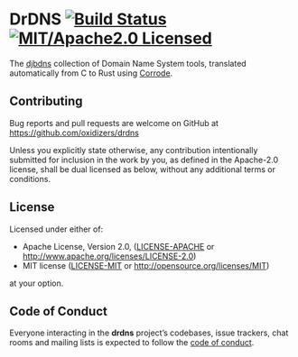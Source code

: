 # DrDNS [![Build Status][build-image]][build-link] [![MIT/Apache2.0 Licensed][license-image]][license-link]

[build-image]: https://secure.travis-ci.org/oxidizers/drdns?branch=master
[build-link]: http://travis-ci.org/oxidizers/drdns
[license-image]: https://img.shields.io/badge/license-MIT/Apache2.0-blue.svg
[license-link]: https://github.com/oxidizers/drdns#license

The [djbdns] collection of Domain Name System tools, translated automatically
from C to Rust using [Corrode].

[djbdns]: https://cr.yp.to/djbdns/blurb/overview.html
[Corrode]: https://github.com/jameysharp/corrode

## Contributing

Bug reports and pull requests are welcome on GitHub at https://github.com/oxidizers/drdns

Unless you explicitly state otherwise, any contribution intentionally
submitted for inclusion in the work by you, as defined in the Apache-2.0
license, shall be dual licensed as below, without any additional terms or
conditions.

## License

Licensed under either of:

* Apache License, Version 2.0, ([LICENSE-APACHE](LICENSE-APACHE) or http://www.apache.org/licenses/LICENSE-2.0)
* MIT license ([LICENSE-MIT](LICENSE-MIT) or http://opensource.org/licenses/MIT)

at your option.

## Code of Conduct

Everyone interacting in the **drdns** project’s codebases, issue trackers, chat
rooms and mailing lists is expected to follow the [code of conduct].

[code of conduct]: https://github.com/oxidizers/drdns/blob/master/CODE_OF_CONDUCT.md

